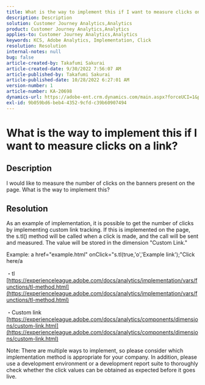 ```yaml
---
title: What is the way to implement this if I want to measure clicks on a link?
description: Description
solution: Customer Journey Analytics,Analytics
product: Customer Journey Analytics,Analytics
applies-to: Customer Journey Analytics,Analytics
keywords: KCS, Adobe Analytics, Implementation, Click
resolution: Resolution
internal-notes: null
bug: false
article-created-by: Takafumi Sakurai
article-created-date: 9/30/2022 7:56:07 AM
article-published-by: Takafumi Sakurai
article-published-date: 10/28/2022 6:27:01 AM
version-number: 1
article-number: KA-20698
dynamics-url: https://adobe-ent.crm.dynamics.com/main.aspx?forceUCI=1&pagetype=entityrecord&etn=knowledgearticle&id=45941655-9540-ed11-9db1-0022480868ff
exl-id: 9b059bd6-beb4-4352-9cfd-c39b60907494
---
```

# What is the way to implement this if I want to measure clicks on a link?

## Description

I would like to measure the number of clicks on the banners present on the page. What is the way to implement this?

## Resolution


As an example of implementation, it is possible to get the number of clicks by implementing custom link tracking. If this is implemented on the page, the s.tl() method will be called when a click is made, and the call will be sent and measured. The value will be stored in the dimension "Custom Link."

Example:
a href="example.html" onClick="s.tl(true,'o','Example link');"Click here/a

・tl
[https://experienceleague.adobe.com/docs/analytics/implementation/vars/functions/tl-method.html](https://experienceleague.adobe.com/docs/analytics/implementation/vars/functions/tl-method.html)

・Custom link
[https://experienceleague.adobe.com/docs/analytics/components/dimensions/custom-link.html](https://experienceleague.adobe.com/docs/analytics/components/dimensions/custom-link.html)

Note: There are multiple ways to implement, so please consider which implementation method is appropriate for your company. In addition, please use a development environment or a development report suite to thoroughly check whether the click values can be obtained as expected before it goes live.
